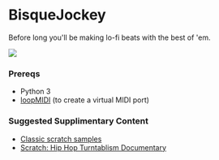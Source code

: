 # BisqueJockey
Before long you'll be making lo-fi beats with the best of 'em.


<img src = "bih.png">

### Prereqs
- Python 3
- <a href="https://www.tobias-erichsen.de/software/loopmidi.html">loopMIDI</a> (to create a virtual MIDI port)

### Suggested Supplimentary Content

- <a href="https://digitaldjtools.net/samples/classic-scratch-samples/">Classic scratch samples</a>
- <a href="https://www.youtube.com/watch?v=4I3CovIKJWE">Scratch: Hip Hop Turntablism Documentary</a>
